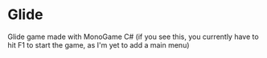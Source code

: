 # Glide
Glide game made with MonoGame C#
(if you see this, you currently have to hit F1 to start the game, as I'm yet to add a main menu)
